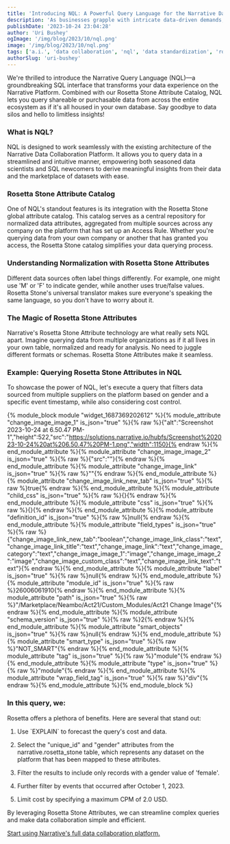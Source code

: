 ```yaml
---
title: 'Introducing NQL: A Powerful Query Language for the Narrative Data Collaboration Platform'
description: 'As businesses grapple with intricate data-driven demands, NQL emerges as the solution for data interoperability and standardization.'
publishDate: '2023-10-24 23:04:28'
author: 'Uri Bushey'
ogImage: '/img/blog/2023/10/nql.png'
image: '/img/blog/2023/10/nql.png'
tags: ['a.i.', 'data collaboration', 'nql', 'data standardization', 'rosetta stone']
authorSlug: 'uri-bushey'
---
```

We're thrilled to introduce the Narrative Query Language (NQL)—a groundbreaking SQL interface that transforms your data experience on the Narrative Platform. Combined with our Rosetta Stone Attribute Catalog, NQL lets you query shareable or purchasable data from across the entire ecosystem as if it's all housed in your own database. Say goodbye to data silos and hello to limitless insights!

### What is NQL?

NQL is designed to work seamlessly with the existing architecture of the Narrative Data Collaboration Platform. It allows you to query data in a streamlined and intuitive manner, empowering both seasoned data scientists and SQL newcomers to derive meaningful insights from their data and the marketplace of datasets with ease.

### Rosetta Stone Attribute Catalog

One of NQL's standout features is its integration with the Rosetta Stone global attribute catalog. This catalog serves as a central repository for normalized data attributes, aggregated from multiple sources across any company on the platform that has set up an Access Rule. Whether you're querying data from your own company or another that has granted you access, the Rosetta Stone catalog simplifies your data querying process.

### Understanding Normalization with Rosetta Stone Attributes

Different data sources often label things differently. For example, one might use 'M' or 'F' to indicate gender, while another uses true/false values. Rosetta Stone's universal translator makes sure everyone's speaking the same language, so you don't have to worry about it.

### The Magic of Rosetta Stone Attributes

Narrative's Rosetta Stone Attribute technology are what really sets NQL apart. Imagine querying data from multiple organizations as if it all lives in your own table, normalized and ready for analysis. No need to juggle different formats or schemas. Rosetta Stone Attributes make it seamless.

### Example: Querying Rosetta Stone Attributes in NQL

To showcase the power of NQL, let's execute a query that filters data sourced from multiple suppliers on the platform based on gender and a specific event timestamp, while also considering cost control.

{% module\_block module "widget\_1687369202612" %}{% module\_attribute "change\_image\_image\_1" is\_json="true" %}{% raw %}{"alt":"Screenshot 2023-10-24 at 6.50.47 PM-1","height":522,"src":"https://solutions.narrative.io/hubfs/Screenshot%202023-10-24%20at%206.50.47%20PM-1.png","width":1150}{% endraw %}{% end\_module\_attribute %}{% module\_attribute "change\_image\_image\_2" is\_json="true" %}{% raw %}{"src":""}{% endraw %}{% end\_module\_attribute %}{% module\_attribute "change\_image\_link" is\_json="true" %}{% raw %}""{% endraw %}{% end\_module\_attribute %}{% module\_attribute "change\_image\_link\_new\_tab" is\_json="true" %}{% raw %}true{% endraw %}{% end\_module\_attribute %}{% module\_attribute "child\_css" is\_json="true" %}{% raw %}{}{% endraw %}{% end\_module\_attribute %}{% module\_attribute "css" is\_json="true" %}{% raw %}{}{% endraw %}{% end\_module\_attribute %}{% module\_attribute "definition\_id" is\_json="true" %}{% raw %}null{% endraw %}{% end\_module\_attribute %}{% module\_attribute "field\_types" is\_json="true" %}{% raw %}{"change\_image\_link\_new\_tab":"boolean","change\_image\_link\_class":"text","change\_image\_link\_title":"text","change\_image\_link":"text","change\_image\_category":"text","change\_image\_image\_1":"image","change\_image\_image\_2":"image","change\_image\_custom\_class":"text","change\_image\_link\_text":"text"}{% endraw %}{% end\_module\_attribute %}{% module\_attribute "label" is\_json="true" %}{% raw %}null{% endraw %}{% end\_module\_attribute %}{% module\_attribute "module\_id" is\_json="true" %}{% raw %}26006061910{% endraw %}{% end\_module\_attribute %}{% module\_attribute "path" is\_json="true" %}{% raw %}"/Marketplace/Neambo/Act21/Custom\_Modules/Act21 Change Image"{% endraw %}{% end\_module\_attribute %}{% module\_attribute "schema\_version" is\_json="true" %}{% raw %}2{% endraw %}{% end\_module\_attribute %}{% module\_attribute "smart\_objects" is\_json="true" %}{% raw %}null{% endraw %}{% end\_module\_attribute %}{% module\_attribute "smart\_type" is\_json="true" %}{% raw %}"NOT\_SMART"{% endraw %}{% end\_module\_attribute %}{% module\_attribute "tag" is\_json="true" %}{% raw %}"module"{% endraw %}{% end\_module\_attribute %}{% module\_attribute "type" is\_json="true" %}{% raw %}"module"{% endraw %}{% end\_module\_attribute %}{% module\_attribute "wrap\_field\_tag" is\_json="true" %}{% raw %}"div"{% endraw %}{% end\_module\_attribute %}{% end\_module\_block %}

### In this query, we:

Rosetta offers a plethora of benefits. Here are several that stand out:

1.  Use \`EXPLAIN\` to forecast the query's cost and data.  
      
    
2.  Select the "unique\_id" and "gender" attributes from the narrative.rosetta\_stone table, which represents any dataset on the platform that has been mapped to these attributes.  
      
    
3.  Filter the results to include only records with a gender value of 'female'.  
      
    
4.  Further filter by events that occurred after October 1, 2023.  
      
    
5.  Limit cost by specifying a maximum CPM of 2.0 USD.

By leveraging Rosetta Stone Attributes, we can streamline complex queries and make data collaboration simple and efficient.

[Start using Narrative's full data collaboration platform.](https://www.narrative.io/demo)
